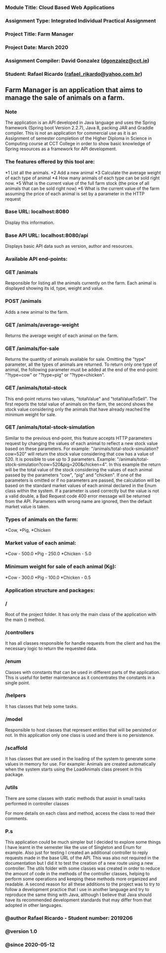 
 
  ### Module Title: Cloud Based Web Applications
  ### Assignment Type: Integrated Individual Practical Assignment
  ### Project Title: Farm Manager
  ### Project Date: March 2020
  ### Assignment Compiler: David Gonzalez (dgonzalez@cct.ie)
  ### Student: Rafael Ricardo (rafael_rikardo@yahoo.com.br)
 
  ## Farm Manager is an application that aims to manage the sale of animals on a farm.
 
  ### Note
  The application is an API developed in Java language and uses the Spring framework (Spring boot Version 2.2.7),
  Java 8, packing JAR and Graddle compiler. This is not an application for commercial use as it is an Assignment of
  semester completion of the Higher Diploma in Science in Computing course at CCT College in order to show basic
  knowledge of Spring resources as a framework for API development.
 
  ### The features offered by this tool are:
  *1 List all the animals.
  *2 Add a new animal
  *3 Calculate the average weight of each type of animal
  *4 How many animals of each type can be sold right now.
  *5 What is the current value of the full farm stock (the price of all animals that can be sold right now)
  *6 What is the current value of the farm assuming the price of each animal is set by a parameter in the HTTP request
 
  ### Base URL: localhost:8080
  Display this information.
 
  ### Base API URL: localhost:8080/api
  Displays basic API data such as version, author and resources.
 
  ### Available API end-points:
 
  ### GET /animals
  Responsible for listing all the animals currently on the farm.
  Each animal is displayed showing its id, type, weight and value.
 
  ### POST /animals
  Adds a new animal to the farm.
 
  ### GET /animals/average-weight
  Returns the average weight of each animal on the farm.
 
  ### GET /animals/for-sale
  Returns the quantity of animals available for sale. Omitting the "type" parameter, all the types of animals are
  returned. To return only one type of animal, the following parameter must be added at the end of the
  end-point: "?type=cow" or "?type=pig" or "?type=chicken".
 
  ### GET /animals/total-stock
  This end-point returns two values, "totalValue" and "totalValueToSell". The first reports the total value of animals
  on the farm, the second shows the stock value considering only the animals that have already reached the minimum
  weight for sale.
 
  ### GET /animals/total-stock-simulation
  Similar to the previous end-point, this feature accepts HTTP parameters request by changing the values ​​of each
  animal to reflect a new stock value based on these parameters.
  For example: "/animals/total-stock-simulation?cow=520" will return the stock value considering that cow has a value of 520.
  It is possible to use up to 3 parameters.
  Example: "/animals/total-stock-simulation?cow=520&pig=200&chicken=4". In this example the return will be the total
  value of the stock considering the values ​​of each animal passed by the parameters "cow", "pig" and "chicken".
  If one of the parameters is omitted or if no parameters are passed, the calculation will be based on the standard
  market values ​​of each animal declared in the Enum class within the system. If a parameter is used correctly but
  the value is not a valid double, a Bad Request code 400 error message will be returned from the API.
  Parameters with wrong name are ignored, then the default market value is taken.
 
  ### Types of animals on the farm:
  *Cow,
  *Pig,
  *Chicken
 
  ### Market value of each animal:
  *Cow - 500.0
  *Pig - 250.0
  *Chicken - 5.0
 
  ### Minimum weight for sale of each animal (Kg):
  *Cow - 300.0
  *Pig - 100.0
  *Chicken - 0.5
 
  ### Application structure and packages:
 
  ### /
  Root of the project folder. It has only the main class of the application with the main () method.
 
  ### /controllers
  It has all classes responsible for handle requests from the client and has the necessary logic to return the requested data.
 
  ### /enum
  Classes with constants that can be used in different parts of the application. This is useful for better maintenance as it concentrates the constants in a single point.
 
  ### /helpers
  It has classes that help some tasks.
 
  ### /model
  Responsible to host classes that represent entities that will be persisted or not. In this application only one class is used and there is no persistence.
 
  ### /scaffold
  It has classes that are used in the loading of the system to generate some values in memory for use. For example: Animals are created automatically when the system starts using the LoadAnimals class present in this package.
 
  ### /utils
  There are some classes with static methods that assist in small tasks performed in controller classes
 
  For more details on each class and method, access the class to read their comments.
 
 
  ### P.s
 
  This application could be much simpler but I decided to explore some things I have learnt in the semester like the
  use of Singleton and Enum for example. Also just for testing I created an additional controller to reply requests
  made in the base URL of the API. This was also not required in the documentation but I did it to test the creation of
  a new route using a new controller.
  The utils folder with some classes was created in order to reduce the amount of code in the methods of the controller classes, helping to perform some operations and keeping these methods more organized and readable.
  A second reason for all these additions to the project was to try to follow a development practice that I use in another language and try to reproduce the same thing with Java, although I believe that Java should have its recommended development standards that may differ from that adopted in other languages.
 
  ### @author  Rafael Ricardo - Student number: 2019206
  ### @version 1.0
  ### @since   2020-05-12